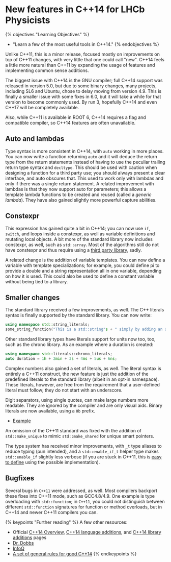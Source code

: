 # New features in C++14 for LHCb Physicists

{% objectives "Learning Objectives" %}
- "Learn a few of the most useful tools in C++14."
{% endobjectives %}


Unlike C++11, this is a minor release, focused mostly on improvements on top of C++11 changes, with very little that one could call "new". C++14 feels a little more natural than C++11 by expanding the usage of features and implementing common sense additions.

The biggest issue with C++14 is the GNU compiler; full C++14 support was released in version 5.0, but due to some binary changes, many projects, including SL6 and Ubuntu, chose to delay moving from version 4.9. This is finally a smaller issue with some fixes in 6.0, but it will take a while for that version to become commonly used. By run 3, hopefully C++14 and even C++17 will be completely available.

Also, while C++11 is available in ROOT 6, C++14 requires a flag and compatible compiler, so C++14 features are often unavailable.

## Auto and lambdas

Type syntax is more consistent in C++14, with `auto` working in more places. You can now write a function returning `auto` and it will deduce the return type from the return statements instead of having to use the peculiar trailing return type syntax and `decltype`. This should be used with caution when designing a function for a third party use; you should always present a clear interface, and auto obscures that. This used to work only with lambdas and only if there was a single return statement.
A related improvement with lambdas is that they now support auto for parameters; this allows a template lambda functions to be created and reused (called a *generic lambda*). They have also gained slightly more powerful capture abilities.

## Constexpr

This expression has gained quite a bit in C++14; you can now use `if`, `switch`, and loops inside a constexpr, as well as variable definitions and mutating local objects. A bit more of the standard library now includes constexpr, as well, such as `std::array`. Most of the algorithms still do not have constexpr and thus require using a [third party library](https://github.com/bolero-MURAKAMI/Sprout), sadly.

A related change is the addition of variable templates. You can now define a variable with template specializations; for example, you could define pi to provide a double and a string representation all in one variable, depending on how it is used. This could also be used to define a constant variable without being tied to a library.


## Smaller changes

The standard library received a few improvements, as well. The C++ literals syntax is finally supported by the standard library. You can now write:

```cpp
using namespace std::string_literals;
some_string_function("This is a std::string"s + " simply by adding an s at the end"s);
```

Other standard library types have literals support for units now too, too, such as the chrono library. As an example where a duration is created:

```cpp
using namespace std::literals::chrono_literals;
auto duration = 1h + 2min + 3s + 4ms + 5us + 6ns;
```

Complex numbers also gained a set of literals, as well. The literal syntax is entirely a C++11 construct, the new feature is just the addition of the predefined literals to the standard library (albeit in an opt-in namespace). These literals, however, are free from the requirement that a user-defined literal must follow; they do not start with an underscore.

Digit separators, using single quotes, can make large numbers more readable. They are ignored by the compiler and are only visual aids. Binary literals are now available, using a `0b` prefix.

* [Example](/DevelopKit/code/NewCpp/cpp14/literals.cpp)

An omission of the C++11 standard was fixed with the addition of `std::make_unique` to mimic `std::make_shared` for unique smart pointers.

The type system has received minor improvements, with `_t` type aliases to reduce typing (pun intended), and a `std::enable_if_t` helper type makes `std::enable_if` slightly less verbose (if you are stuck in C++11, this is [easy to define](http://en.cppreference.com/w/cpp/types/enable_if) using the possible implementation).

## Bugfixes

Several bugs in `C++11` were addressed, as well. Most compilers backport these fixes into C++11 mode, such as GCC4.8/4.9. One example is type overloading with `std::function`; in `C++11`, you could not distinguish between different `std::function` signatures for function or method overloads, but in C++14 and newer C++11 compilers you can.

{% keypoints "Further reading" %}
A few other resources:

* Official [C++14 Overview](https://isocpp.org/wiki/faq/cpp14), [C++14 language additions](https://isocpp.org/wiki/faq/cpp14-language), and [C++14 library additions](https://isocpp.org/wiki/faq/cpp14-library) pages
* [Dr. Dobbs](http://www.drdobbs.com/cpp/the-c14-standard-what-you-need-to-know/240169034)
* [InfoQ](https://www.infoq.com/news/2014/08/cpp14-here-features)
* [A set of general rules for good C++14](https://github.com/isocpp/CppCoreGuidelines/blob/master/CppCoreGuidelines.md)
{% endkeypoints %}

